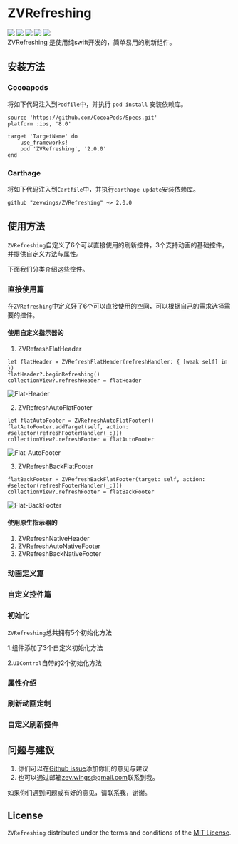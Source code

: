 # ZVRefreshing

![](https://img.shields.io/badge/Carthage-compatible-4BC51D.svg)[]()
![](https://img.shields.io/badge/pod-1.4.0-4BC51D.svg?style=flat)[](https://cocoapods.org)
![](https://img.shields.io/badge/platform-ios-4BC51D.svg)
![](https://img.shields.io/badge/swift-4.0.0-4BC51D.svg)
![](https://img.shields.io/badge/License-MIT-4BC51D.svg)
<br/>
ZVRefreshing 是使用纯swift开发的，简单易用的刷新组件。

## 安装方法

### Cocoapods 
将如下代码注入到`Podfile`中，并执行 `pod install` 安装依赖库。

```
source 'https://github.com/CocoaPods/Specs.git'
platform :ios, '8.0'

target 'TargetName' do
    use_frameworks!
    pod 'ZVRefreshing', '2.0.0'
end
```

### Carthage 

将如下代码注入到`Cartfile`中，并执行`carthage update`安装依赖库。
```
github "zevwings/ZVRefreshing" ~> 2.0.0
```

## 使用方法

`ZVRefreshing`自定义了6个可以直接使用的刷新控件，3个支持动画的基础控件，并提供自定义方法与属性。

下面我们分类介绍这些控件。

### 直接使用篇

在`ZVRefreshing`中定义好了6个可以直接使用的空间，可以根据自己的需求选择需要的控件。

#### 使用自定义指示器的
1. ZVRefreshFlatHeader

```
let flatHeader = ZVRefreshFlatHeader(refreshHandler: { [weak self] in
})
flatHeader?.beginRefreshing()
collectionView?.refreshHeader = flatHeader
```

![Flat-Header](https://github.com/zevwings/ZVRefreshing/blob/master/Documents/Resource/Flat-Header.gif)

2. ZVRefreshAutoFlatFooter

```
let flatAutoFooter = ZVRefreshAutoFlatFooter()
flatAutoFooter.addTarget(self, action: #selector(refreshFooterHandler(_:)))
collectionView?.refreshFooter = flatAutoFooter
```

![Flat-AutoFooter](https://github.com/zevwings/ZVRefreshing/blob/master/Documents/Resource/Flat-AutoFooter.gif)

3. ZVRefreshBackFlatFooter

```
flatBackFooter = ZVRefreshBackFlatFooter(target: self, action: #selector(refreshFooterHandler(_:)))
collectionView?.refreshFooter = flatBackFooter
```

![Flat-BackFooter](https://github.com/zevwings/ZVRefreshing/blob/master/Documents/Resource/Flat-BackFooter.gif)

  
#### 使用原生指示器的
1. ZVRefreshNativeHeader
2. ZVRefreshAutoNativeFooter
3. ZVRefreshBackNativeFooter




### 动画定义篇


### 自定义控件篇

### 初始化

`ZVRefreshing`总共拥有5个初始化方法

1.组件添加了3个自定义初始化方法

2.`UIControl`自带的2个初始化方法

### 属性介绍

### 刷新动画定制

### 自定义刷新控件


## 问题与建议
1. 你们可以在[Github issue](https://github.com/zevwings/ZVRefreshing/issues)添加你们的意见与建议
2. 也可以通过邮箱<zev.wings@gmail.com>联系到我。

如果你们遇到问题或有好的意见，请联系我，谢谢。

## License
`ZVRefreshing` distributed under the terms and conditions of the [MIT License](https://github.com/zevwings/ZVRefreshing/blob/master/LICENSE).
